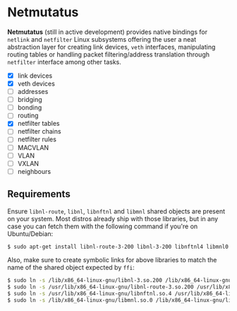# Netmutatus

**Netmutatus** (still in active development) provides native bindings for `netlink` and `netfilter` Linux subsystems offering the user a neat abstraction layer for creating link devices, `veth` interfaces, manipulating routing tables or handling packet filtering/address translation through `netfilter` interface among other tasks.

- [x] link devices
- [x] veth devices
- [ ] addresses
- [ ] bridging
- [ ] bonding
- [ ] routing
- [x] netfilter tables
- [ ] netfilter chains
- [ ] netfilter rules
- [ ] MACVLAN
- [ ] VLAN
- [ ] VXLAN
- [ ] neighbours

## Requirements

Ensure `libnl-route`, `libnl`, `libnftnl` and `libmnl` shared objects are present on your system. Most distros already ship
with those libraries, but in any case you can fetch them with the following command if you're on Ubuntu/Debian:

```bash
$ sudo apt-get install libnl-route-3-200 libnl-3-200 libnftnl4 libmnl0
```

Also, make sure to create symbolic links for above libraries to match the name of the shared object expected by `ffi`:

```bash
$ sudo ln -s /lib/x86_64-linux-gnu/libnl-3.so.200 /lib/x86_64-linux-gnu/libnl-3.so
$ sudo ln -s /usr/lib/x86_64-linux-gnu/libnl-route-3.so.200 /usr/lib/x86_64-linux-gnu/libnl-route-3.so
$ sudo ln -s /usr/lib/x86_64-linux-gnu/libnftnl.so.4 /usr/lib/x86_64-linux-gnu/libnftnl.so
$ sudo ln -s /lib/x86_64-linux-gnu/libmnl.so.0 /lib/x86_64-linux-gnu/libmnl.so
```
